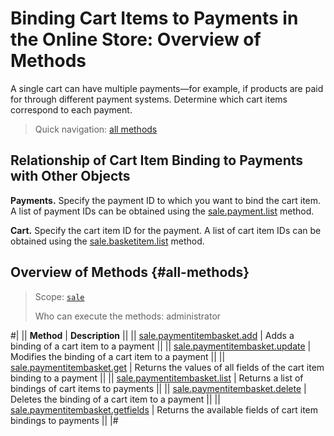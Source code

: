 # Binding Cart Items to Payments in the Online Store: Overview of Methods

A single cart can have multiple payments—for example, if products are paid for through different payment systems. Determine which cart items correspond to each payment.

> Quick navigation: [all methods](#all-methods)

## Relationship of Cart Item Binding to Payments with Other Objects

**Payments.** Specify the payment ID to which you want to bind the cart item. A list of payment IDs can be obtained using the [sale.payment.list](../payment/sale-payment-list.md) method.

**Cart.** Specify the cart item ID for the payment. A list of cart item IDs can be obtained using the [sale.basketitem.list](../basket-item/sale-basket-item-list.md) method.

## Overview of Methods {#all-methods}

> Scope: [`sale`](../../scopes/permissions.md)
>
> Who can execute the methods: administrator

#|
|| **Method** | **Description** ||
|| [sale.paymentitembasket.add](./sale-payment-item-basket-add.md) | Adds a binding of a cart item to a payment ||
|| [sale.paymentitembasket.update](./sale-payment-item-basket-update.md) | Modifies the binding of a cart item to a payment ||
|| [sale.paymentitembasket.get](./sale-payment-item-basket-get.md) | Returns the values of all fields of the cart item binding to a payment ||
|| [sale.paymentitembasket.list](./sale-payment-item-basket-list.md) | Returns a list of bindings of cart items to payments ||
|| [sale.paymentitembasket.delete](./sale-payment-item-basket-delete.md) | Deletes the binding of a cart item to a payment ||
|| [sale.paymentitembasket.getfields](./sale-payment-item-basket-get-fields.md) | Returns the available fields of cart item bindings to payments ||
|#